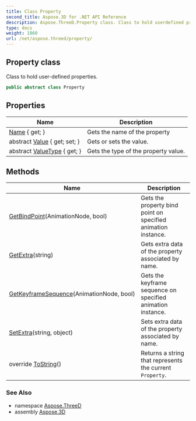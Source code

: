 ```yaml
---
title: Class Property
second_title: Aspose.3D for .NET API Reference
description: Aspose.ThreeD.Property class. Class to hold userdefined properties
type: docs
weight: 1860
url: /net/aspose.threed/property/
---
```

## Property class

Class to hold user-defined properties.

```csharp
public abstract class Property
```

## Properties

| Name | Description |
| --- | --- |
| [Name](../../aspose.threed/property/name/) { get; } | Gets the name of the property |
| abstract [Value](../../aspose.threed/property/value/) { get; set; } | Gets or sets the value. |
| abstract [ValueType](../../aspose.threed/property/valuetype/) { get; } | Gets the type of the property value. |

## Methods

| Name | Description |
| --- | --- |
| [GetBindPoint](../../aspose.threed/property/getbindpoint/)(AnimationNode, bool) | Gets the property bind point on specified animation instance. |
| [GetExtra](../../aspose.threed/property/getextra/)(string) | Gets extra data of the property associated by name. |
| [GetKeyframeSequence](../../aspose.threed/property/getkeyframesequence/)(AnimationNode, bool) | Gets the keyframe sequence on specified animation instance. |
| [SetExtra](../../aspose.threed/property/setextra/)(string, object) | Sets extra data of the property associated by name. |
| override [ToString](../../aspose.threed/property/tostring/)() | Returns a string that represents the current `Property`. |

### See Also

* namespace [Aspose.ThreeD](../../aspose.threed/)
* assembly [Aspose.3D](../../)


